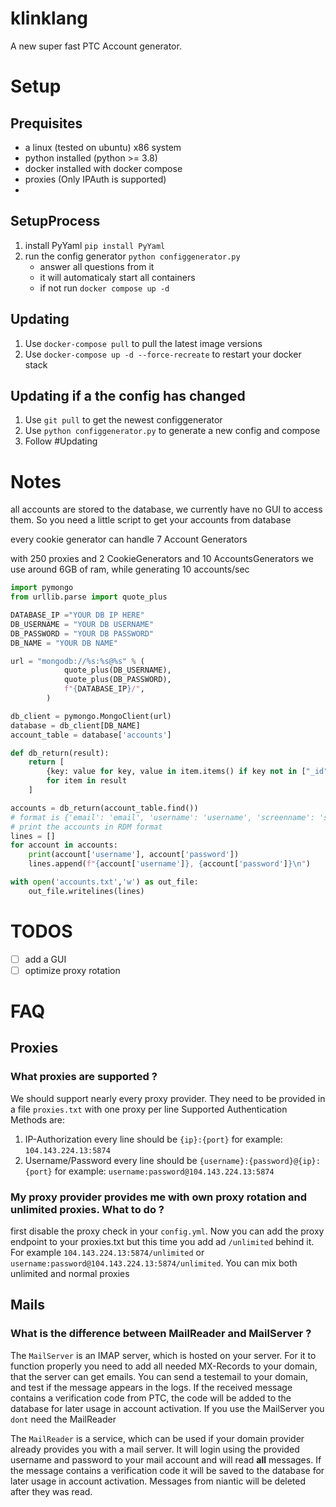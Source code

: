 # klinklang

A new super fast PTC Account generator.

# Setup

## Prequisites
- a linux (tested on ubuntu) x86 system
- python installed (python >= 3.8)
- docker installed with docker compose
- proxies (Only IPAuth is supported)
- 
## SetupProcess
1. install PyYaml `pip install PyYaml`
2. run the config generator `python configgenerator.py`
   - answer all questions from it
   - it will automaticaly start all containers
   - if not run `docker compose up -d`

## Updating
1. Use `docker-compose pull` to pull the latest image versions
2. Use `docker-compose up -d --force-recreate` to restart your docker stack

## Updating if a the config has changed
1. Use `git pull` to get the newest configgenerator
2. Use `python configgenerator.py` to generate a new config and compose
3. Follow #Updating

# Notes
all accounts are stored to the database, we currently have no GUI to access them. So you need a little script to get your accounts from database

every cookie generator can handle 7 Account Generators

with 250 proxies and 2 CookieGenerators and 10 AccountsGenerators we use around 6GB of ram, while generating 10 accounts/sec

```python
import pymongo
from urllib.parse import quote_plus

DATABASE_IP ="YOUR DB IP HERE"
DB_USERNAME = "YOUR DB USERNAME"
DB_PASSWORD = "YOUR DB PASSWORD"
DB_NAME = "YOUR DB NAME"

url = "mongodb://%s:%s@%s" % (
            quote_plus(DB_USERNAME),
            quote_plus(DB_PASSWORD),
            f"{DATABASE_IP}/",
        )

db_client = pymongo.MongoClient(url)
database = db_client[DB_NAME]
account_table = database['accounts']

def db_return(result):
    return [
        {key: value for key, value in item.items() if key not in ["_id"]}
        for item in result
    ]

accounts = db_return(account_table.find())
# format is {'email': 'email', 'username': 'username', 'screenname': 'screenname', 'password': 'password', 'dob': '1994-10-06'}
# print the accounts in RDM format
lines = []
for account in accounts:
    print(account['username'], account['password'])
    lines.append(f"{account['username']}, {account['password']}\n")

with open('accounts.txt','w') as out_file:
    out_file.writelines(lines)
```

# TODOS
- [ ] add a GUI
- [ ] optimize proxy rotation

# FAQ

## Proxies
### What proxies are supported ?
We should support nearly every proxy provider. They need to be provided in a file `proxies.txt` with one proxy per line
Supported Authentication Methods are: 
1. IP-Authorization
   every line should be `{ip}:{port}`
   for example: `104.143.224.13:5874`
2. Username/Password
   every line should be `{username}:{password}@{ip}:{port}`
   for example: `username:password@104.143.224.13:5874`

### My proxy provider provides me with own proxy rotation and unlimited proxies. What to do ? 
first disable the proxy check in your `config.yml`. Now you can add the proxy endpoint to your proxies.txt but this time
you add ad `/unlimited` behind it. For example `104.143.224.13:5874/unlimited` or `username:password@104.143.224.13:5874/unlimited`.
You can mix both unlimited and normal proxies

## Mails
### What is the difference between MailReader and MailServer ?
The `MailServer` is an IMAP server, which is hosted on your server. For it to function properly you need to add all
needed MX-Records to your domain, that the server can get emails. You can send a testemail to your domain, and test if the message appears in the logs.
If the received message contains a verification code from PTC, the code will be added to the database for later usage in account activation.
If you use the MailServer you `dont` need the MailReader

The `MailReader` is a service, which can be used if your domain provider already provides you with a mail server. It will login using the provided
username and password to your mail account and will read **all** messages. If the message contains a verification code it will be saved to the database
for later usage in account activation. Messages from niantic will be deleted after they was read.
